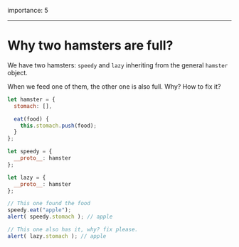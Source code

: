 importance: 5

---

# Why two hamsters are full?

We have two hamsters: `speedy` and `lazy` inheriting from the general `hamster` object. 

When we feed one of them, the other one is also full. Why? How to fix it?

```js run
let hamster = {
  stomach: [],

  eat(food) {
    this.stomach.push(food);
  }
};

let speedy = {
  __proto__: hamster
};

let lazy = {
  __proto__: hamster
};

// This one found the food
speedy.eat("apple");
alert( speedy.stomach ); // apple

// This one also has it, why? fix please.
alert( lazy.stomach ); // apple
```

